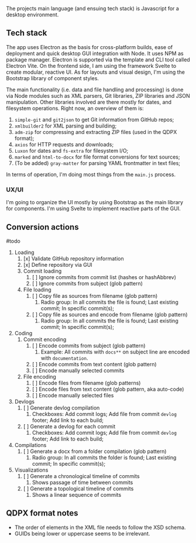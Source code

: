 The projects main language (and ensuing tech stack) is Javascript for a desktop environment.

## Tech stack

The app uses Electron as the basis for cross-platform builds, ease of deployment and quick desktop GUI integration with Node. It uses NPM as package manager. Electron is supported via the template and CLI tool called Electron Vite. On the frontend side, I am using the framework Svelte to create modular, reactive UI. As for layouts and visual design, I'm using the Bootstrap library of component styles.

The main functionality (i.e. data and file handling and processing) is done via Node modules such as XML parsers, Git libraries, ZIP libraries and JSON manipulation. Other libraries involved are there mostly for dates, and filesystem operations. Right now, an overview of them is:

1. `simple-git` and `git2json` to get Git information from GitHub repos;
2. `xmlbuilder2` for XML parsing and building;
3. `adm-zip` for compressing and extracting ZIP files (used in the QDPX format);
4. `axios` for HTTP requests and downloads;
5. `Luxon` for dates and `fs-extra` for filesystem I/O;
6. `marked` and `html-to-docx` for file format conversions for text sources;
7. (To be added) `gray-matter` for parsing YAML frontmatter in text files;

In terms of operation, I'm doing most things from the `main.js` process.

### UX/UI

I'm going to organize the UI mostly by using Bootstrap as the main library for components. I'm using Svelte to implement reactive parts of the GUI. 

## Conversion actions

#todo

1. Loading
	1. [x] Validate GitHub repository information
	2. [x] Define repository via GUI
	3. Commit loading
		1. [ ] Ignore commits from commit list (hashes or hashAbbrev)
		2. [ ] Ignore commits from subject (glob pattern)
	4. File loading
		1. [ ] Copy file as sources from filename (glob pattern)
			1. Radio group: In all commits the file is found; Last existing commit; In specific commit(s);
		2. [ ] Copy file as sources and encode from filename (glob pattern)
			1. Radio group: In all commits the file is found; Last existing commit; In specific commit(s);
2. Coding
	1. Commit encoding
		1. [ ] Encode commits from subject (glob pattern)
			1. Example: All commits with `docs**` on subject line are encoded with `documentation`.
		2. [ ] Encode commits from text content (glob pattern)
		3. [ ] Encode manually selected commits
	2. File encoding
		1. [ ] Encode files from filename (glob patterns)
		2. [ ] Encode files from text content (glob pattern, aka auto-code)
		3. [ ] Encode manually selected files
3. Devlogs
	1. [ ] Generate devlog compilation
		1. Checkboxes: Add commit logs; Add file from commit `devlog` footer; Add link to each build;
	2. [ ] Generate a devlog for each commit
		1. Checkboxes: Add commit logs; Add file from commit `devlog` footer; Add link to each build;
4. Compilations
	1. [ ] Generate a docx from a folder compilation (glob pattern)
		1. Radio group: In all commits the folder is found; Last existing commit; In specific commit(s);
5. Visualizations
	1. [ ] Generate a chronological timeline of commits
		1. Shows passage of time between commits
	2. [ ] Generate a topological timeline of commits 
		1. Shows a linear sequence of commits

## QDPX format notes

- The order of elements in the XML file needs to follow the XSD schema.
- GUIDs being lower or uppercase seems to be irrelevant.
